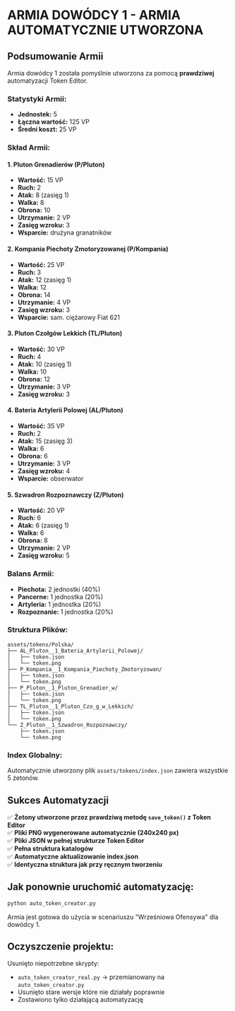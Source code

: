 # ARMIA DOWÓDCY 1 - ARMIA AUTOMATYCZNIE UTWORZONA

## Podsumowanie Armii

Armia dowódcy 1 została pomyślnie utworzona za pomocą **prawdziwej** automatyzacji Token Editor.

### Statystyki Armii:
- **Jednostek:** 5
- **Łączna wartość:** 125 VP
- **Średni koszt:** 25 VP

### Skład Armii:

#### 1. Pluton Grenadierów (P/Pluton)
- **Wartość:** 15 VP
- **Ruch:** 2
- **Atak:** 8 (zasięg 1)
- **Walka:** 8
- **Obrona:** 10
- **Utrzymanie:** 2 VP
- **Zasięg wzroku:** 3
- **Wsparcie:** drużyna granatników

#### 2. Kompania Piechoty Zmotoryzowanej (P/Kompania)
- **Wartość:** 25 VP
- **Ruch:** 3
- **Atak:** 12 (zasięg 1)
- **Walka:** 12
- **Obrona:** 14
- **Utrzymanie:** 4 VP
- **Zasięg wzroku:** 3
- **Wsparcie:** sam. ciężarowy Fiat 621

#### 3. Pluton Czołgów Lekkich (TL/Pluton)
- **Wartość:** 30 VP
- **Ruch:** 4
- **Atak:** 10 (zasięg 1)
- **Walka:** 10
- **Obrona:** 12
- **Utrzymanie:** 3 VP
- **Zasięg wzroku:** 3

#### 4. Bateria Artylerii Polowej (AL/Pluton)
- **Wartość:** 35 VP
- **Ruch:** 2
- **Atak:** 15 (zasięg 3)
- **Walka:** 6
- **Obrona:** 6
- **Utrzymanie:** 3 VP
- **Zasięg wzroku:** 4
- **Wsparcie:** obserwator

#### 5. Szwadron Rozpoznawczy (Z/Pluton)
- **Wartość:** 20 VP
- **Ruch:** 6
- **Atak:** 6 (zasięg 1)
- **Walka:** 6
- **Obrona:** 8
- **Utrzymanie:** 2 VP
- **Zasięg wzroku:** 5

### Balans Armii:

- **Piechota:** 2 jednostki (40%)
- **Pancerne:** 1 jednostka (20%)
- **Artyleria:** 1 jednostka (20%)
- **Rozpoznanie:** 1 jednostka (20%)

### Struktura Plików:

```
assets/tokens/Polska/
├── AL_Pluton__1_Bateria_Artylerii_Polowej/
│   ├── token.json
│   └── token.png
├── P_Kompania__1_Kompania_Piechoty_Zmotoryzowan/
│   ├── token.json
│   └── token.png
├── P_Pluton__1_Pluton_Grenadier_w/
│   ├── token.json
│   └── token.png
├── TL_Pluton__1_Pluton_Czo_g_w_Lekkich/
│   ├── token.json
│   └── token.png
└── Z_Pluton__1_Szwadron_Rozpoznawczy/
    ├── token.json
    └── token.png
```

### Index Globalny:

Automatycznie utworzony plik `assets/tokens/index.json` zawiera wszystkie 5 żetonów.

## Sukces Automatyzacji

✅ **Żetony utworzone przez prawdziwą metodę `save_token()` z Token Editor**  
✅ **Pliki PNG wygenerowane automatycznie (240x240 px)**  
✅ **Pliki JSON w pełnej strukturze Token Editor**  
✅ **Pełna struktura katalogów**  
✅ **Automatyczne aktualizowanie index.json**  
✅ **Identyczna struktura jak przy ręcznym tworzeniu**  

## Jak ponownie uruchomić automatyzację:

```bash
python auto_token_creator.py
```

Armia jest gotowa do użycia w scenariuszu "Wrześniowa Ofensywa" dla dowódcy 1.

## Oczyszczenie projektu:

Usunięto niepotrzebne skrypty:
- `auto_token_creator_real.py` → przemianowany na `auto_token_creator.py`
- Usunięto stare wersje które nie działały poprawnie
- Zostawiono tylko działającą automatyzację
